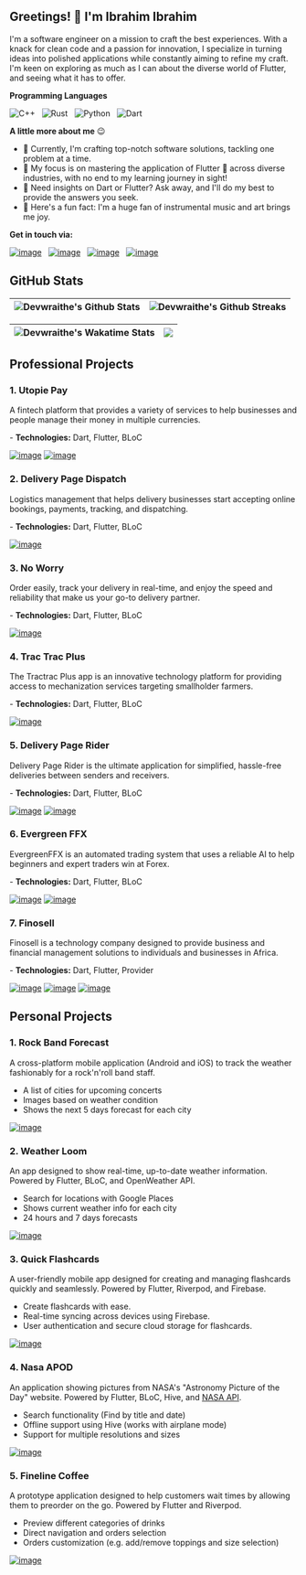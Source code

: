 ## Greetings! 👋 I'm Ibrahim Ibrahim
I'm a software engineer on a mission to craft the best experiences. With a knack for clean code and a passion for innovation, I specialize in turning ideas into polished applications while constantly aiming to refine my craft. I'm keen on exploring as much as I can about the diverse world of Flutter, and seeing what it has to offer.

**Programming Languages**

![C++](https://img.shields.io/badge/c++-%2300599C.svg?style=for-the-badge&logo=c%2B%2B&logoColor=white) &nbsp; ![Rust](https://img.shields.io/badge/Rust-92340B?style=for-the-badge&logo=rust&logoColor=white) &nbsp; ![Python](https://img.shields.io/badge/python-3670A0?style=for-the-badge&logo=python&logoColor=ffdd54) &nbsp; ![Dart](https://img.shields.io/badge/dart-%230175C2.svg?style=for-the-badge&logo=dart&logoColor=white)

**A little more about me** 😉

- 🔭 Currently, I'm crafting top-notch software solutions, tackling one problem at a time.
- 🌱 My focus is on mastering the application of Flutter 💙 across diverse industries, with no end to my learning journey in sight!
- 💬 Need insights on Dart or Flutter? Ask away, and I'll do my best to provide the answers you seek.
- 🎉 Here's a fun fact: I'm a huge fan of instrumental music and art brings me joy.

**Get in touch via:**

[![image](https://img.shields.io/badge/LinkedIn-0077B5?style=for-the-badge&logo=linkedin&logoColor=white)](https://www.linkedin.com/in/ibrahimaibrahim/)
&nbsp; [![image](https://img.shields.io/badge/Gmail-D14836?style=for-the-badge&logo=gmail&logoColor=white)](mailto:ibrahimibrahim851@outlook.com)
&nbsp; [![image](https://img.shields.io/badge/Twitter-1DA1F2?style=for-the-badge&logo=twitter&logoColor=white)](https://www.twitter.com/devwraithe/)
&nbsp; [![image](https://img.shields.io/badge/resume-414141?style=for-the-badge&logo=readme&logoColor=white)](https://docs.google.com/document/d/1IyJrdi5-FoQN4D_NDtth6A53qECLG_sisokLsRcBJb0/edit?usp=sharing)

## GitHub Stats
| <img align="center" src="https://github-readme-stats.vercel.app/api?username=devwraithe&count_private=true&show_icons=true&hide_title=false&theme=radical&include_all_commits=true" alt="Devwraithe's Github Stats" /> | <img align="center" src="https://github-readme-streak-stats.herokuapp.com?user=devwraithe&theme=radical&border_radius=04.5&date_format=j%20M%5B%20Y%5D" alt="Devwraithe's Github Streaks" /> |
| ------------- | ------------- |

| <img align="center" src="https://github-readme-stats.vercel.app/api/wakatime?username=devwraithe&layout=compact&theme=radical" alt="Devwraithe's Wakatime Stats" /> | <img align="center" src="https://github-readme-stats.vercel.app/api/top-langs/?username=devwraithe&langs_count=8&layout=compact&theme=radical&border_radius=04.5" /> |
| ------------- | ------------- |

## Professional Projects
### 1. Utopie Pay
A fintech platform that provides a variety of services to help businesses and people manage their money in multiple currencies.
<p>- <b>Technologies:</b> Dart, Flutter, BLoC</p>

[![image](https://img.shields.io/badge/Android-3DDC84?style=for-the-badge&logo=android&logoColor=white)](https://play.google.com/store/apps/details?id=com.utopiepay.utopiepay)
[![image](https://img.shields.io/badge/Apple-007AFF?style=for-the-badge&logo=apple&logoColor=white)](https://apps.apple.com/ng/app/utopie-pay/id6474944225)

### 2. Delivery Page Dispatch
Logistics management that helps delivery businesses start accepting online bookings, payments, tracking, and dispatching.
<p>- <b>Technologies:</b> Dart, Flutter, BLoC</p>

[![image](https://img.shields.io/badge/Android-3DDC84?style=for-the-badge&logo=android&logoColor=white)](https://play.google.com/store/apps/details?id=com.focedia.deliverypage)

### 3. No Worry
Order easily, track your delivery in real-time, and enjoy the speed and reliability that make us your go-to delivery partner.
<p>- <b>Technologies:</b> Dart, Flutter, BLoC</p>

[![image](https://img.shields.io/badge/Android-3DDC84?style=for-the-badge&logo=android&logoColor=white)](https://play.google.com/store/apps/details?id=com.focedia.noworry)

### 4. Trac Trac Plus
The Tractrac Plus app is an innovative technology platform for providing access to mechanization services targeting smallholder farmers.
<p>- <b>Technologies:</b> Dart, Flutter, BLoC</p>

[![image](https://img.shields.io/badge/Android-3DDC84?style=for-the-badge&logo=android&logoColor=white)](https://play.google.com/store/apps/details?id=com.tractrac.trac_trac)

### 5. Delivery Page Rider
Delivery Page Rider is the ultimate application for simplified, hassle-free deliveries between senders and receivers.
<p>- <b>Technologies:</b> Dart, Flutter, BLoC</p>

[![image](https://img.shields.io/badge/Android-3DDC84?style=for-the-badge&logo=android&logoColor=white)](https://play.google.com/store/apps/details?id=com.focedia.deliverypage_rider)
[![image](https://img.shields.io/badge/Apple-007AFF?style=for-the-badge&logo=apple&logoColor=white)](https://apps.apple.com/ng/app/delivery-page-rider/id6472376758)

### 6. Evergreen FFX
EvergreenFFX is an automated trading system that uses a reliable AI to help beginners and expert traders win at Forex.
<p>- <b>Technologies:</b> Dart, Flutter, BLoC</p>

[![image](https://img.shields.io/badge/Android-3DDC84?style=for-the-badge&logo=android&logoColor=white)](https://play.google.com/store/apps/details?id=com.evergreen_ffx)
[![image](https://img.shields.io/badge/Apple-007AFF?style=for-the-badge&logo=apple&logoColor=white)](https://apps.apple.com/ng/app/delivery-page-rider/id6472376758)

### 7. Finosell
Finosell is a technology company designed to provide business and financial management solutions to individuals and businesses in Africa.
<p>- <b>Technologies:</b> Dart, Flutter, Provider</p>

[![image](https://img.shields.io/badge/Android-3DDC84?style=for-the-badge&logo=android&logoColor=white)](https://play.google.com/store/apps/details?id=com.finosell.www.finosell)
[![image](https://img.shields.io/badge/Apple-007AFF?style=for-the-badge&logo=apple&logoColor=white)](https://apps.apple.com/us/app/finosell/id1562120098)
[![image](https://img.shields.io/badge/web-ff1b2d?style=for-the-badge&logo=opera&logoColor=white)](https://finosell.com/)

## Personal Projects
### 1. Rock Band Forecast
A cross-platform mobile application (Android and iOS) to track the weather fashionably for a rock'n'roll band staff.
<ul>
<li>A list of cities for upcoming concerts</li>
<li>Images based on weather condition</li>
<li>Shows the next 5 days forecast for each city</li>
</ul>

[![image](https://img.shields.io/badge/readme.md-414141?style=for-the-badge&logo=markdown&logoColor=white)](https://github.com/devwraithe/rock_n_roll_forecast)

### 2. Weather Loom
An app designed to show real-time, up-to-date weather information. Powered by Flutter, BLoC, and OpenWeather API.
<ul>
<li>Search for locations with Google Places</li>
<li>Shows current weather info for each city</li>
<li>24 hours and 7 days forecasts</li>
</ul>

[![image](https://img.shields.io/badge/readme.md-414141?style=for-the-badge&logo=markdown&logoColor=white)](https://github.com/devwraithe/weather_loom)

### 3. Quick Flashcards
A user-friendly mobile app designed for creating and managing flashcards quickly and seamlessly. Powered by Flutter, Riverpod, and Firebase.
<ul>
<li>Create flashcards with ease.</li>
<li>Real-time syncing across devices using Firebase.</li>
<li>User authentication and secure cloud storage for flashcards.</li>
</ul>

[![image](https://img.shields.io/badge/readme.md-414141?style=for-the-badge&logo=markdown&logoColor=white)](https://github.com/devwraithe/quick-flashcards)

### 4. Nasa APOD
An application showing pictures from NASA's "Astronomy Picture of the Day" website. Powered by Flutter, BLoC, Hive, and <a href="https://data.nasa.gov/Space-Science/Astronomy-Picture-of-the-Day-API/ez2w-t8ua">NASA API</a>.
<ul>
<li>Search functionality (Find by title and date)</li>
<li>Offline support using Hive (works with airplane mode)</li>
<li>Support for multiple resolutions and sizes</li>
</ul>

[![image](https://img.shields.io/badge/readme.md-414141?style=for-the-badge&logo=markdown&logoColor=white)](https://github.com/devwraithe/nasa_apod)

### 5. Fineline Coffee
A prototype application designed to help customers wait times by allowing them to preorder on the go. Powered by Flutter and Riverpod.
<ul>
<li>Preview different categories of drinks</li>
<li>Direct navigation and orders selection</li>
<li>Orders customization (e.g. add/remove toppings and size selection)</li>
</ul>

[![image](https://img.shields.io/badge/readme.md-414141?style=for-the-badge&logo=markdown&logoColor=white)](https://github.com/devwraithe/fineline_coffee)
